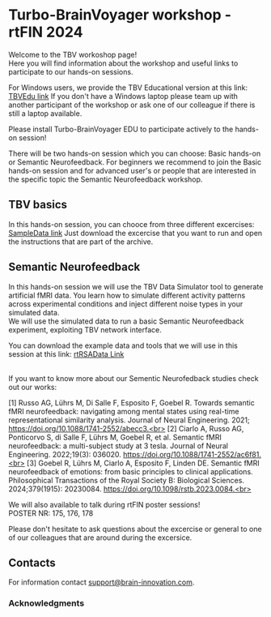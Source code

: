 # Turbo-BrainVoyager workshop - rtFIN 2024


Welcome to the TBV workoshop page!<br> Here you will find information about the workshop and useful links to participate to our hands-on sessions.

For Windows users, we provide the TBV Educational version at this link: [TBVEdu link](https://download.brainvoyager.com/tbv/setup_tbvedu-v4.4.8_win-x64.exe)
If you don't have a Windows laptop please team up with another participant of the workshop or ask one of our colleague if there is still a laptop available.

Please install Turbo-BrainVoyager EDU to participate actively to the hands-on session!

There will be two hands-on session which you can choose: Basic hands-on or Semantic Neurofeedback.
For beginners we recommend to join the Basic hands-on session and for advanced user's or people that are interested in the specific topic the Semantic Neurofeedback workshop.

## TBV basics

In this hands-on session, you can chooce from three different excercises: [SampleData link](https://brainvoyager.com/tbv/sampledata/index.html)
Just download the excercise that you want to run and open the instructions that are part of the archive.



## Semantic Neurofeedback

In this hands-on session we will use the TBV Data Simulator tool to generate artificial fMRI data. You learn how to simulate different activity patterns across experimental conditions and inject different noise types in your simulated data.<br>
We will use the simulated data to run a basic Semantic Neurofeedback experiment, exploiting TBV network interface.

You can download the example data and tools that we will use in this session at this link: [rtRSAData Link](https://sharecenter.brainvoyager.com/s/ptYe4wdTbSm2XRb)<br><br>

If you want to know more about our Sementic Neurofedback studies check out our works:<br>

[1] 	Russo AG, Lührs M, Di Salle F, Esposito F, Goebel R. Towards semantic fMRI neurofeedback: navigating among mental states using real-time representational similarity analysis. Journal of Neural Engineering. 2021; https://doi.org/10.1088/1741-2552/abecc3.<br>
[2] 	Ciarlo A, Russo AG, Ponticorvo S, di Salle F, Lührs M, Goebel R, et al. Semantic fMRI neurofeedback: a multi-subject study at 3 tesla. Journal of Neural Engineering. 2022;19(3): 036020. https://doi.org/10.1088/1741-2552/ac6f81.<br>
[3] 	Goebel R, Lührs M, Ciarlo A, Esposito F, Linden DE. Semantic fMRI neurofeedback of emotions: from basic principles to clinical applications. Philosophical Transactions of the Royal Society B: Biological Sciences. 2024;379(1915): 20230084. https://doi.org/10.1098/rstb.2023.0084.<br>

We will also available to talk during rtFIN poster sessions!<br>
POSTER NR: 175, 176, 178 

Please don't hesitate to ask questions about the excercise or general to one of our colleagues that are around during the excersice.

## Contacts

For information contact support@brain-innovation.com.


### Acknowledgments








